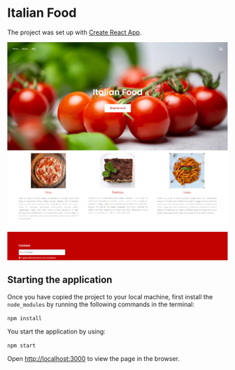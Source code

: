 # Italian Food

The project was set up with [Create React App](https://github.com/facebook/create-react-app).

![Screenshot eindresultaat](src/assets/printscreen01.png)
![Screenshot eindresultaat](src/assets/printscreen02.png)

## Starting the application

Once you have copied the project to your local machine, first install the `node_modules` by running the following commands in the terminal:

`npm install`

You start the application by using:

`npm start`

Open [http://localhost:3000](http://localhost:3000) to view the page in the browser.